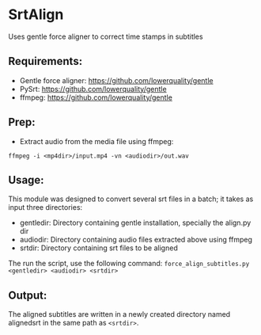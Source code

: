 SrtAlign
========

Uses gentle force aligner to correct time stamps in subtitles

Requirements:
------------

* Gentle force aligner: https://github.com/lowerquality/gentle
* PySrt: https://github.com/lowerquality/gentle
* ffmpeg: https://github.com/lowerquality/gentle

Prep:
----

* Extract audio from the media file using ffmpeg:

```ffmpeg -i <mp4dir>/input.mp4 -vn <audiodir>/out.wav```

Usage:
-----
This module was designed to convert several srt files in a batch; 
it takes as input three directories:
* gentledir: Directory containing gentle installation,
            specially the align.py dir
* audiodir: Directory containing audio files extracted 
            above using ffmpeg
* srtdir: Directory containing srt files to be aligned

The run the script, use the following command:
```force_align_subtitles.py <gentledir> <audiodir> <srtdir>```

Output:
------

The aligned subtitles are written in a newly created directory named alignedsrt in the same path as ```<srtdir>```.
